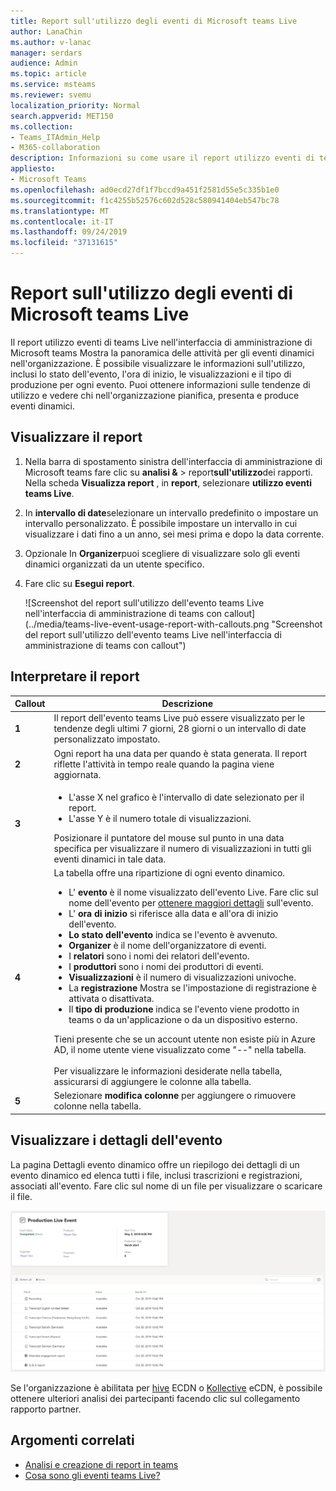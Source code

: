 ```yaml
---
title: Report sull'utilizzo degli eventi di Microsoft teams Live
author: LanaChin
ms.author: v-lanac
manager: serdars
audience: Admin
ms.topic: article
ms.service: msteams
ms.reviewer: svemu
localization_priority: Normal
search.appverid: MET150
ms.collection:
- Teams_ITAdmin_Help
- M365-collaboration
description: Informazioni su come usare il report utilizzo eventi di teams Live nell'interfaccia di amministrazione di Microsoft teams per ottenere una panoramica delle attività dei teams Live Events nell'organizzazione.
appliesto:
- Microsoft Teams
ms.openlocfilehash: ad0ecd27df1f7bccd9a451f2581d55e5c335b1e0
ms.sourcegitcommit: f1c4255b52576c602d528c580941404eb547bc78
ms.translationtype: MT
ms.contentlocale: it-IT
ms.lasthandoff: 09/24/2019
ms.locfileid: "37131615"
---
```

# <a name="microsoft-teams-live-event-usage-report"></a>Report sull'utilizzo degli eventi di Microsoft teams Live

Il report utilizzo eventi di teams Live nell'interfaccia di amministrazione di Microsoft teams Mostra la panoramica delle attività per gli eventi dinamici nell'organizzazione. È possibile visualizzare le informazioni sull'utilizzo, inclusi lo stato dell'evento, l'ora di inizio, le visualizzazioni e il tipo di produzione per ogni evento. Puoi ottenere informazioni sulle tendenze di utilizzo e vedere chi nell'organizzazione pianifica, presenta e produce eventi dinamici.

## <a name="view-the-report"></a>Visualizzare il report

1. Nella barra di spostamento sinistra dell'interfaccia di amministrazione di Microsoft teams fare clic su **analisi &** > report**sull'utilizzo**dei rapporti. Nella scheda **Visualizza report** , in **report**, selezionare **utilizzo eventi teams Live**.
2. In **intervallo di date**selezionare un intervallo predefinito o impostare un intervallo personalizzato. È possibile impostare un intervallo in cui visualizzare i dati fino a un anno, sei mesi prima e dopo la data corrente.
3. Opzionale In **Organizer**puoi scegliere di visualizzare solo gli eventi dinamici organizzati da un utente specifico.
4. Fare clic su **Esegui report**.  

    ![Screenshot del report sull'utilizzo dell'evento teams Live nell'interfaccia di amministrazione di teams con callout] (../media/teams-live-event-usage-report-with-callouts.png "Screenshot del report sull'utilizzo dell'evento teams Live nell'interfaccia di amministrazione di teams con callout")

## <a name="interpret-the-report"></a>Interpretare il report

|Callout |Descrizione  |
|--------|-------------|
|**1**   |Il report dell'evento teams Live può essere visualizzato per le tendenze degli ultimi 7 giorni, 28 giorni o un intervallo di date personalizzato impostato. |
|**2**   |Ogni report ha una data per quando è stata generata. Il report riflette l'attività in tempo reale quando la pagina viene aggiornata. |
|**3**   |<ul><li>L'asse X nel grafico è l'intervallo di date selezionato per il report.</li> <li> L'asse Y è il numero totale di visualizzazioni.</li> </ul>Posizionare il puntatore del mouse sul punto in una data specifica per visualizzare il numero di visualizzazioni in tutti gli eventi dinamici in tale data.|
|**4**   |La tabella offre una ripartizione di ogni evento dinamico. <ul><li>L' **evento** è il nome visualizzato dell'evento Live. Fare clic sul nome dell'evento per [ottenere maggiori dettagli](#view-event-details) sull'evento. </li> <li>L' **ora di inizio** si riferisce alla data e all'ora di inizio dell'evento.</li> <li>**Lo stato dell'evento** indica se l'evento è avvenuto.  </li><li>**Organizer** è il nome dell'organizzatore di eventi.</li> <li>I **relatori** sono i nomi dei relatori dell'evento.</li><li>I **produttori** sono i nomi dei produttori di eventi.</li><li>**Visualizzazioni** è il numero di visualizzazioni univoche.</li><li>La **registrazione** Mostra se l'impostazione di registrazione è attivata o disattivata.</li><li>Il **tipo di produzione** indica se l'evento viene prodotto in teams o da un'applicazione o da un dispositivo esterno.</li></li> </ul>Tieni presente che se un account utente non esiste più in Azure AD, il nome utente viene visualizzato come "--" nella tabella. <br><br>Per visualizzare le informazioni desiderate nella tabella, assicurarsi di aggiungere le colonne alla tabella. |
|**5**   |Selezionare **modifica colonne** per aggiungere o rimuovere colonne nella tabella.|

## <a name="view-event-details"></a>Visualizzare i dettagli dell'evento

La pagina Dettagli evento dinamico offre un riepilogo dei dettagli di un evento dinamico ed elenca tutti i file, inclusi trascrizioni e registrazioni, associati all'evento. Fare clic sul nome di un file per visualizzare o scaricare il file.

![Schermata che mostra i dettagli di un evento dinamico](../media/teams-live-event-usage-report-event-detail.png)

Se l'organizzazione è abilitata per [hive](https://www.hivestreaming.com/partners/integration-partners/microsoft/) ECDN o [Kollective](https://kollective.com) eCDN, è possibile ottenere ulteriori analisi dei partecipanti facendo clic sul collegamento rapporto partner.

## <a name="related-topics"></a>Argomenti correlati

- [Analisi e creazione di report in teams](teams-reporting-reference.md)
- [Cosa sono gli eventi teams Live?](../teams-live-events/what-are-teams-live-events.md)